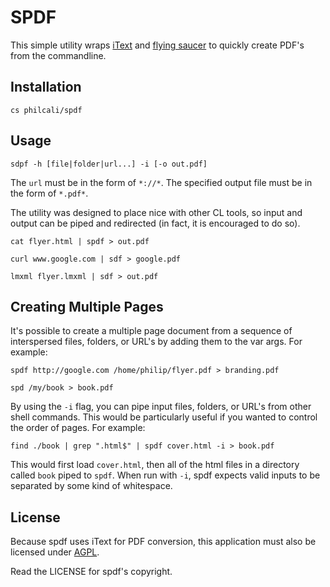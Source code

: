 # SPDF

This simple utility wraps [iText][1] and [flying saucer][2] to quickly create
PDF's from the commandline.

## Installation

```
cs philcali/spdf
```

## Usage

```
sdpf -h [file|folder|url...] -i [-o out.pdf]
```

The `url` must be in the form of `*://*`. The specified output file must be in
the form of `*.pdf*`.

The utility was designed to place nice with other CL tools, so input and output
can be piped and redirected (in fact, it is encouraged to do so).

```
cat flyer.html | spdf > out.pdf

curl www.google.com | sdf > google.pdf

lmxml flyer.lmxml | sdf > out.pdf
```

## Creating Multiple Pages

It's possible to create a multiple page document from a sequence of
interspersed files, folders, or URL's by adding them to the var args.
For example:

```
spdf http://google.com /home/philip/flyer.pdf > branding.pdf

spd /my/book > book.pdf
```

By using the `-i` flag, you can pipe input files, folders, or URL's from
other shell commands. This would be particularly useful if you wanted to control
the order of pages. For example:

```
find ./book | grep ".html$" | spdf cover.html -i > book.pdf
```

This would first load `cover.html`, then all of the html files in a directory
called `book` piped to `spdf`. When run with `-i`, spdf expects valid inputs to
be separated by some kind of whitespace.

## License

Because spdf uses iText for PDF conversion, this application must also be
licensed under [AGPL][3].

Read the LICENSE for spdf's copyright.

[1]: http://itextpdf.com/itext.php
[2]: https://github.com/flyingsaucerproject/flyingsaucer#readme
[3]: http://itextpdf.com/terms-of-use/agpl.php
